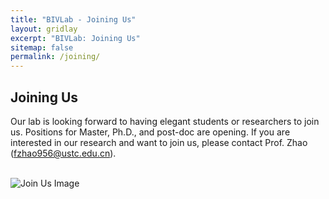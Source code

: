 ```yaml
---
title: "BIVLab - Joining Us"
layout: gridlay
excerpt: "BIVLab: Joining Us"
sitemap: false
permalink: /joining/
---
```


## Joining Us

Our lab is looking forward to having elegant students or researchers to join us.
Positions for Master, Ph.D., and post-doc are opening. If you are interested in our research and want to join us,
 please contact Prof. Zhao (fzhao956@ustc.edu.cn).

<br>
  <img src="{{ site.baseurl }}/images/qrcode.jpg" alt="Join Us Image" style="max-width:600px; height:auto;">